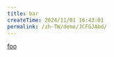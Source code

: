 ```yaml
---
title: bar
createTime: 2024/11/01 16:43:01
permalink: /zh-TW/demo/JCFGJAbd/
---
```


[foo](./foo.md)
